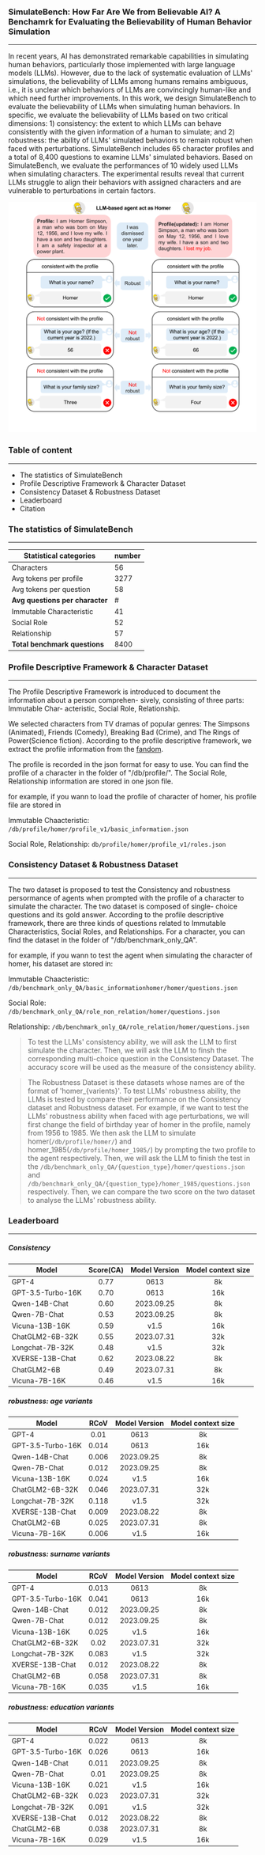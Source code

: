 ### SimulateBench: How Far Are We from Believable AI? A Benchamrk for Evaluating the Believability of Human Behavior Simulation

---



In recent years, AI has demonstrated remarkable capabilities in simulating human behaviors, particularly those implemented with large language models (LLMs). 
However, due to the lack of systematic evaluation of LLMs' simulations, the believability of LLMs among humans remains ambiguous, i.e., it is unclear which behaviors of LLMs are convincingly human-like and which need further improvements. In this work, we design SimulateBench to evaluate the believability of LLMs when simulating human behaviors. In specific, we evaluate the believability of LLMs based on two critical dimensions: 1) consistency: the extent to which LLMs can behave consistently with the given information of a human to simulate; and
2) robustness: the ability of LLMs' simulated behaviors to remain robust when faced with perturbations. SimulateBench includes 65 character profiles and a total of 8,400 questions to examine LLMs' simulated behaviors. Based on SimulateBench, we evaluate the performances of 10 widely used LLMs when simulating characters. The experimental results reveal that current LLMs struggle to align their behaviors with assigned characters and are vulnerable to perturbations in certain factors.



<img src="https://raw.githubusercontent.com/GAIR-NLP/SimulateBench/master/introduction.png" alt="test" style="zoom:50%;" />

###  Table of content

---

* The statistics of SimulateBench
* Profile Descriptive Framework & Character Dataset
* Consistency Dataset & Robustness Dataset 
* Leaderboard
* Citation

### The statistics of SimulateBench

---

| Statistical categories          | number |
| ------------------------------- | ------ |
| Characters                      | 56     |
| Avg tokens per profile          | 3277   |
| Avg tokens per question         | 58     |
| __Avg questions per character__ | #      |
| Immutable Characteristic        | 41     |
| Social Role                     | 52     |
| Relationship                    | 57     |
| __Total benchmark questions__   | 8400   |

### Profile Descriptive Framework & Character Dataset 

---

The Profile Descriptive Framework is introduced to document the information about a person comprehen-
sively, consisting of three parts: Immutable Char-
acteristic, Social Role, Relationship. 

We selected characters from TV dramas of popular genres: The Simpsons (Animated), Friends (Comedy), Breaking Bad (Crime), and The Rings of Power(Science fiction). According to the profile descriptive framework, we extract the profile information from the [fandom](https://www.fandom.com/).

The profile is recorded in the json format for easy to use. You can find the profile of a character in the folder of "/db/profile/". The Social Role, Relationship information are stored in one json file.

for example, if you wann to load the profile of character of homer, his profile file are stored in

Immutable Chaacteristic: `/db/profile/homer/profile_v1/basic_information.json`

Social Role, Relationship: `db/profile/homer/profile_v1/roles.json`

### Consistency Dataset & Robustness Dataset

---

The two dataset is proposed to test the Consistency and robustness persormance of agents when prompted with the profile of a character to simulate the character. The two dataset is composed of single-
choice questions and its gold answer. According to the profile descriptive framework, there are three kinds of questions related to Immutable Characteristics, Social Roles, and Relationships. For a character, you can find the dataset in the folder of "/db/benchmark_only_QA".

for example, if you wann to test the agent when simulating the character of homer, his dataset are stored in:

Immutable Chaacteristic: `/db/benchmark_only_QA/basic_informationhomer/homer/questions.json`

Social Role: `/db/benchmark_only_QA/role_non_relation/homer/questions.json`

Relationship: `/db/benchmark_only_QA/role_relation/homer/questions.json`

>To test the LLMs' consistency ability, we will ask the LLM to first simulate the character. Then, we will ask the LLM to finsh the corresponding multi-choice question in the Consistency Dataset. The accuracy score will be used as the measure of the consistency ability.

>The Robustness Dataset is these datasets whose names are of the format of 'homer_{varients}'. To test LLMs' robustness ability, the LLMs is tested by compare their performance on the Consistency dataset and Robustness dataset. For example, if we want to test the LLMs' robustness ability when faced with age perturbations, we will first change the field of birthday year of homer in the profile, namely from 1956 to 1985. We then ask the LLM to simulate homer(`/db/profile/homer/`) and homer_1985(`/db/profile/homer_1985/`) by prompting the two profile to the agent respectively. Then, we will ask the LLM to finish the test in the `/db/benchmark_only_QA/{question_type}/homer/questions.json` and `/db/benchmark_only_QA/{question_type}/homer_1985/questions.json` respectively. Then, we can compare the two score on the two dataset to analyse the LLMs' robustness ability.


### Leaderboard

---
##### Consistency
| Model             | Score(CA) | Model Version | Model context size |
| ----------------- | :-------: | :-----------: | :----------------: |
| GPT-4             |   0.77    |     0613      |         8k         |
| GPT-3.5-Turbo-16K |   0.70    |     0613      |        16k         |
| Qwen-14B-Chat     |   0.60    |  2023.09.25   |         8k         |
| Qwen-7B-Chat      |   0.53    |  2023.09.25   |         8k         |
| Vicuna-13B-16K    |   0.59    |     v1.5      |        16k         |
| ChatGLM2-6B-32K   |   0.55    |  2023.07.31   |        32k         |
| Longchat-7B-32K   |   0.48    |     v1.5      |        32k         |
| XVERSE-13B-Chat   |   0.62    |  2023.08.22   |         8k         |
| ChatGLM2-6B       |   0.49    |  2023.07.31   |         8k         |
| Vicuna-7B-16K     |   0.46    |     v1.5      |        16k         |

##### robustness: age variants
| Model             | RCoV | Model Version | Model context size |
| ----------------- | :--: | :-----------: | :----------------: |
| GPT-4             |  0.01   |     0613      |         8k         |
| GPT-3.5-Turbo-16K |  0.014   |     0613      |        16k         |
| Qwen-14B-Chat     |  0.006   |  2023.09.25   |         8k         |
| Qwen-7B-Chat      |  0.012   |  2023.09.25   |         8k         |
| Vicuna-13B-16K    |  0.024   |     v1.5      |        16k         |
| ChatGLM2-6B-32K   |  0.046   |  2023.07.31   |        32k         |
| Longchat-7B-32K   |  0.118  |     v1.5      |        32k         |
| XVERSE-13B-Chat   |  0.009   |  2023.08.22   |         8k         |
| ChatGLM2-6B       |  0.025   |  2023.07.31   |         8k         |
| Vicuna-7B-16K     |  0.006   |     v1.5      |        16k         |

##### robustness: surname variants
| Model             | RCoV | Model Version | Model context size |
| ----------------- | :--: | :-----------: | :----------------: |
| GPT-4             |  0.013   |     0613      |         8k         |
| GPT-3.5-Turbo-16K |  0.041   |     0613      |        16k         |
| Qwen-14B-Chat     |  0.012   |  2023.09.25   |         8k         |
| Qwen-7B-Chat      |  0.012   |  2023.09.25   |         8k         |
| Vicuna-13B-16K    |  0.025   |     v1.5      |        16k         |
| ChatGLM2-6B-32K   |  0.02   |  2023.07.31   |        32k         |
| Longchat-7B-32K   |  0.083   |     v1.5      |        32k         |
| XVERSE-13B-Chat   |  0.012   |  2023.08.22   |         8k         |
| ChatGLM2-6B       |  0.058   |  2023.07.31   |         8k         |
| Vicuna-7B-16K     |  0.035   |     v1.5      |        16k         |

##### robustness: education variants
| Model             | RCoV | Model Version | Model context size |
| ----------------- | :--: | :-----------: | :----------------: |
| GPT-4             |  0.022   |     0613      |         8k         |
| GPT-3.5-Turbo-16K |  0.026   |     0613      |        16k         |
| Qwen-14B-Chat     |  0.011   |  2023.09.25   |         8k         |
| Qwen-7B-Chat      |  0.01   |  2023.09.25   |         8k         |
| Vicuna-13B-16K    |  0.021   |     v1.5      |        16k         |
| ChatGLM2-6B-32K   |  0.023   |  2023.07.31   |        32k         |
| Longchat-7B-32K   |  0.091   |     v1.5      |        32k         |
| XVERSE-13B-Chat   |  0.012   |  2023.08.22   |         8k         |
| ChatGLM2-6B       |  0.038   |  2023.07.31   |         8k         |
| Vicuna-7B-16K     |  0.029   |     v1.5      |        16k         |







